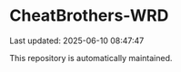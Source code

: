 # CheatBrothers-WRD

Last updated: 2025-06-10 08:47:47

This repository is automatically maintained.
